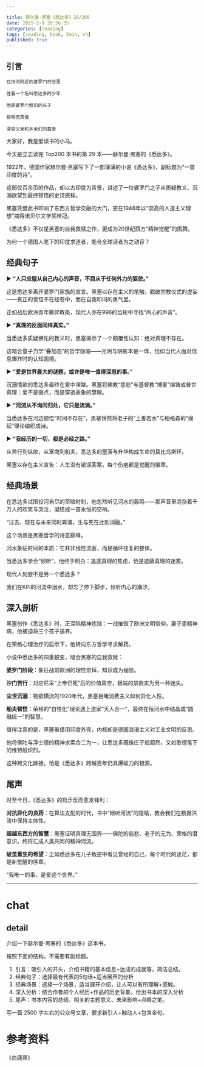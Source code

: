 ```yaml
---

title: 赫尔曼·黑塞《悉达多》29/200
date: 2025-2-9 20:56:35 
categories: [reading]
tags: [reading, book, 5min, sh]
published: true
---
```



## 引言  

```
在恒河附近的婆罗门村庄里

住着一个名叫悉达多的少年

他是婆罗门祭司的长子

聪明而英俊

深受父亲和乡亲们的喜爱
```

大家好，我是爱读书的小马。

今天是立志读完 Top200 本书的第 29 本——赫尔曼·黑塞的《悉达多》。

1922年，德国作家赫尔曼·黑塞写下了一部薄薄的小说《悉达多》，副标题为“一首印度的诗”。

这部仅百余页的作品，却以古印度为背景，讲述了一位婆罗门之子从质疑教义、沉溺欲望到最终顿悟的史诗旅程。

黑塞凭借此书叩响了东西方哲学交融的大门，更在1946年以“崇高的人道主义理想”摘得诺贝尔文学奖桂冠。  

《悉达多》不仅是黑塞的自我救赎之作，更成为20世纪西方“精神觉醒”的图腾。

为何一个德国人笔下的印度求道者，能令全球读者为之动容？


## 经典句子

▶ **“人只应服从自己内心的声音，不屈从于任何外力的驱使。”**  

   这是悉达多离开婆罗门家族的宣言。黑塞以存在主义的笔触，戳破宗教仪式的虚妄——真正的觉悟不在经卷中，而在自我叩问的勇气里。
   
   正如战后欧洲青年撕碎教条，现代人亦在996的齿轮中寻找“内心的声音”。  

▶ **“真理的反面同样真实。”**  

   当悉达多质疑佛陀的教义时，黑塞揭示了一个颠覆性认知：绝对真理不存在。
   
   这暗合量子力学“叠加态”的哲学隐喻——光明与阴影本是一体，恰如当代人面对信息爆炸时的认知困境。  

▶ **“爱是世界最大的谜题，或许是唯一值得深思的事。”**  

   沉溺情欲的悉达多最终在爱中涅槃。黑塞将佛教“慈悲”与基督教“博爱”熔铸成普世真理：爱不是弱点，而是穿透表象的慧眼。
   
▶ **“河流从不询问归处，它只是流淌。”**  

   当悉达多在河边顿悟“时间不存在”，黑塞悄然将老子的“上善若水”与柏格森的“绵延”理论编织成诗。  

▶ **“我经历的一切，都是必经之路。”**  

   从苦行到纵欲，从富商到船夫，悉达多的堕落与升华构成生命的莫比乌斯环。
   
   黑塞以存在主义宣告：人生没有错误答案，每个伤疤都是觉醒的徽章。  

## 经典场景

在悉达多试图投河自尽的至暗时刻，他忽然听见河水的轰鸣——那声音里混杂着千万人的欢笑与哭泣，凝结成一首永恒的交响。  

“过去、现在与未来同时奔涌，生与死在此刻消融。”  

这个场景是黑塞哲学的诗意巅峰。

河水象征时间的本质：它并非线性流逝，而是循环往复的整体。

当悉达多学会“倾听”，他终于明白：追逐真理的焦虑，恰是遮蔽真理的迷雾。

现代人何尝不是另一个悉达多？

我们在KPI的河流中溺水，却忘了停下脚步，倾听内心的潮汐。  


## 深入剖析

黑塞创作《悉达多》时，正深陷精神炼狱：一战摧毁了欧洲文明信仰，妻子患精神病，他被迫将三个孩子送养。

在荣格心理治疗的启示下，他转向东方哲学寻求解药。  

小说中悉达多的四重蜕变，暗合黑塞的自我救赎：

**婆罗门阶段**：象征战前欧洲的理性崇拜，知识成为枷锁。  

**沙门苦行**：对应尼采“上帝已死”后的价值真空，极端的禁欲实为另一种迷失。 

**尘世沉溺**：物欲横流的1920年代，黑塞目睹消费主义如何异化人性。  

**船夫顿悟**：荣格的“自性化”理论遇上道家“天人合一”，最终在恒河水中结晶成“圆融统一”的智慧。  

值得注意的是，黑塞虽借用印度外壳，内核却是德国浪漫主义对工业文明的反思。

他将佛陀与浮士德的精神求索合二为一，让悉达多既像庄子般超然，又如歌德笔下的维特般炽烈。

这种跨文化嫁接，恰是《悉达多》跨越百年仍具爆破力的根源。  

## 尾声

时至今日，《悉达多》的启示反而愈发锋利：  

**对抗异化的良药**：在算法支配的时代，书中“倾听河流”的隐喻，教会我们在数据洪流中保持主体性。  

**超越东西方的智慧**：黑塞证明真理无国界——佛陀的慈悲、老子的无为、荣格的潜意识，终将汇成人类共同的精神河流。  

**破茧重生的希望**：正如悉达多在儿子叛逆中看见曾经的自己，每个时代的迷茫，都是新觉醒的序章。  

“我唯一的事，是爱这个世界。”  

------------------------------------------------------------------------

# chat

## detail

介绍一下赫尔曼·黑塞的《悉达多》这本书。

按照下面的结构，不需要有副标题。

1. 引言：吸引人的开头，介绍书籍的基本信息+达成的成就等，简洁总结。
2. 经典句子：选择最有代表的5句话+适当展开的分析
3. 经典场景：选择一个场景，适当展开介绍，让人可以有所理解+感触。
4. 深入分析：结合作者的个人经历+作品的历史背景。给出书本的深入分析
5. 尾声：书本内容的总结。相关的主题意义、未来影响+点睛之笔。

写一篇 2500 字左右的公众号文章，要求新引人+触动人+包含金句。


# 参考资料

 《白鹿原》

